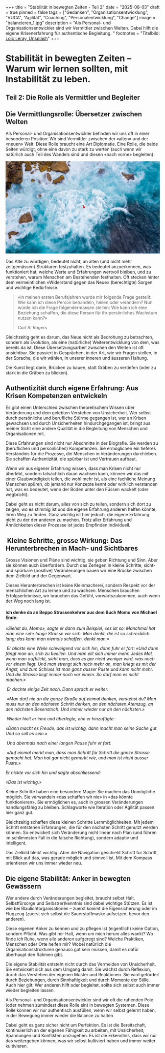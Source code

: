 +++
title = "Stabilität in bewegten Zeiten - Teil 2"
date = "2025-08-03"
draft = true
pinned = false
tags = ["Gedanken", "Organisationsentwicklung", "VUCA", "Agilität", "Coaching", "Personalentwicklung", "Change"]
image = "balancieren_1.jpg"
description = "Als Personal- und Organisationsentwickler sind wir Vermittler zwischen Welten. Dabei hilft die eigene Krisenerfahrung für authentische Begleitung. "
footnotes = "Titelbild: [Loic Leray, Unsplash](https://unsplash.com/de/@loicleray)"
+++
# Stabilität in bewegten Zeiten – Warum wir lernen sollten, mit Instabilität zu leben.

## Teil 2: Die Rolle als Vermittler und Begleiter

## Die Vermittlungsrolle: Übersetzer zwischen Welten

Als Personal- und Organisationsentwickler befinden wir uns oft in einer besonderen Position: Wir sind Vermittler zwischen der «alten» und der «neuen» Welt. Diese Rolle braucht eine Art Diplomatie. Eine Rolle, die beide Seiten würdigt, ohne eine davon zu stark zu werten (auch wenn wir natürlich auch Teil des Wandels sind und diesen «nach vorne» begleiten).

![](balancieren_1-2.jpg)

Das Alte zu würdigen, bedeutet nicht, an alten (und nicht mehr zeitgemässen) Strukturen festzuhalten. Es bedeutet anzuerkennen, was funktioniert hat, welche Werte und Erfahrungen wertvoll bleiben, und zu verstehen, warum Menschen am Bestehenden festhalten. Oft stecken hinter dem vermeintlichen «Widerstand gegen das Neue» (berechtigte) Sorgen und wichtige Bedürfnisse.

> «In meinen ersten Berufsjahren wurde mir folgende Frage gestellt: Wie kann ich diese Person behandeln, heilen oder verändern? Nun würde ich die Frage folgendermassen stellen: Wie kann ich eine Beziehung schaffen, die diese Person für ihr persönliches Wachstum nutzen kann?» 
>
> *Carl R. Rogers*

Gleichzeitig geht es darum, das Neue nicht als Bedrohung zu betrachten, sondern als Evolution, als eine (natürliche) Weiterentwicklung von dem, was bereits da ist. Diese Übersetzungsarbeit zwischen den Welten ist oft unsichtbar. Sie passiert in Gesprächen, in der Art, wie wir Fragen stellen, in der Sprache, die wir wählen, in unserer inneren und äusseren Haltung.

Die Kunst liegt darin, Brücken zu bauen, statt Gräben zu vertiefen (oder zu stark in die Gräben zu blicken).

## Authentizität durch eigene Erfahrung: Aus Krisen Kompetenzen entwickeln

Es gibt einen Unterschied zwischen theoretischem Wissen über Veränderung und dem gelebten Verstehen von Unsicherheit. Wer selbst durch persönliche und berufliche Stürme gegangen ist, wer an Krisen gewachsen und durch Unsicherheiten hindurchgegangen ist, bringt aus meiner Sicht eine andere Qualität in die Begleitung von Menschen und Organisationen mit.

Diese Erfahrungen sind nicht nur Abschnitte in der Biografie. Sie werden zu (beruflichen und persönlichen) Kompetenzen. Sie ermöglichen ein tieferes Verständnis für die Prozesse, die Menschen in Veränderungen durchleben. Sie schaffen Authentizität, die spürbar ist und Vertrauen aufbaut.

Wenn wir aus eigener Erfahrung wissen, dass man Krisen nicht nur überlebt, sondern tatsächlich daran wachsen kann, können wir das mit einer Glaubwürdigkeit teilen, die wohl mehr ist, als eine fachliche Meinung. Menschen spüren, ob jemand nur Konzepte kennt oder wirklich verstanden hat, was es bedeutet, wenn der Boden unter den Füssen wackelt (oder wegbricht).

Dabei geht es nicht darum, alles von sich zu teilen, sondern sich dort zu zeigen, wo es stimmig ist und die eigene Erfahrung anderen helfen könnte, ihren Weg zu finden. Ganz wichtig ist hier jedoch, die eigene Erfahrung nicht zu der der anderen zu machen. Trotz aller Erfahrung und Ähnlichkeiten dieser Prozesse ist jedes Empfinden individuell. 

##  Kleine Schritte, grosse Wirkung: Das Herunterbrechen in Mach- und Sichtbares

Grosse Visionen und Pläne sind wichtig, sie geben Richtung und Sinn. Aber sie können auch überfordern. Durch das Zerlegen in kleine Schritte, sicht- und spürbare (positive) Veränderungen bauen wir eine Brücke zwischen dem Zielbild und der Gegenwart.

Dieses Herunterbrechen ist keine Kleinmacherei, sondern Respekt vor der menschlichen Art zu lernen und zu wachsen. Menschen brauchen Erfolgserlebnisse, wir brauchen das Gefühl, vorwärtszukommen, auch wenn der Weg noch lang ist. 

#### Ich denke da an Beppo Strassenkehrer aus dem Buch Momo von Michael Ende: 

*«Siehst du, Momo», sagte er dann zum Beispiel, «es ist so: Manchmal hat man eine sehr lange Strasse vor sich. Man denkt, die ist so schrecklich lang; das kann man niemals schaffen, denkt man.»*

 *Er blickte eine Weile schweigend vor sich hin, dann fuhr er fort: «Und dann fängt man an, sich zu beeilen. Und man eilt sich immer mehr. Jedes Mal, wenn man aufblickt, sieht man, dass es gar nicht weniger wird, was noch vor einem liegt. Und man strengt sich noch mehr an, man kriegt es mit der Angst, und zum Schluss ist man ganz ausser Puste und kann nicht mehr. Und die Strasse liegt immer noch vor einem. So darf man es nicht machen.»*

 *Er dachte einige Zeit nach. Dann sprach er weiter:*

 *«Man darf nie an die ganze Straße auf einmal denken, verstehst du? Man muss nur an den nächsten Schritt denken, an den nächsten Atemzug, an den nächsten Besenstrich. Und immer wieder nur an den nächsten.»*

 *Wieder hielt er inne und überlegte, ehe er hinzufügte:*

*«Dann macht es Freude; das ist wichtig, dann macht man seine Sache gut. Und so soll es sein.»*

 *Und abermals nach einer langen Pause fuhr er fort:*

 *«Auf einmal merkt man, dass man Schritt für Schritt die ganze Strasse gemacht hat. Man hat gar nicht gemerkt wie, und man ist nicht ausser Puste.»*

*Er nickte vor sich hin und sagte abschliessend:*

*«Das ist wichtig.»*

Kleine Schritte haben eine besondere Magie: Sie machen das Unmögliche möglich. Sie verwandeln «das schaffen wir nie» in «das könnte funktionieren». Sie ermöglichen es, auch in grossen Veränderungen handlungsfähig zu bleiben. Schlagworte wie Iteration oder Agilität passen hier ganz gut. 

Gleichzeitig schaffen diese kleinen Schritte Lernmöglichkeiten. Mit jedem Schritt entstehen Erfahrungen, die für den nächsten Schritt genutzt werden können. So entwickelt sich Veränderung nicht linear nach Plan (und führen im schlimmsten Fall in die falsche Richtung), sondern adaptiv und intelligent. 

Das Zielbild bleibt wichtig. Aber die Navigation geschieht Schritt für Schritt, mit Blick auf das, was gerade möglich und sinnvoll ist. Mit dem Kompass orientieren wir uns immer wieder neu. 

## Die eigene Stabilität: Anker in bewegten Gewässern

Wer andere durch Veränderungen begleitet, braucht selbst Halt. Selbstfürsorge und Selbst(er)kenntnis sind dabei wichtige Stützen. Es ist wie bei Blaulichtorganisationen – zuerst kommt die Eigensicherung oder im Flugzeug (zuerst sich selbst die Sauerstoffmaske aufsetzen, bevor den anderen).

Diese eigenen Anker zu kennen und zu pflegen ist (eigentlich) keine Option, sondern Pflicht. Was gibt mir Halt, wenn um mich herum alles wankt? Wo finde ich Ruhe, wenn alle anderen aufgeregt sind? Welche Praktiken, Menschen oder Orte helfen mir? Wobei natürlich die Organisationsstrukturen genauso gut sein müssen, damit es dafür überhaupt den Rahmen gibt. 

Die eigene Stabilität entsteht nicht durch das Vermeiden von Unsicherheit. Sie entwickelt sich aus dem Umgang damit. Sie wächst durch Reflexion, durch das Verstehen der eigenen Muster und Reaktionen. Sie wird gefördert durch Beziehungen, durch Sinnhaftigkeit und durch Momente der Stille. Auch hier gilt: Wer anderen hilft oder begleitet, sollte sich selbst auch immer wieder begleiten lassen.

Als Personal- und Organisationsentwickler sind wir oft die ruhenden Pole (oder nehmen zumindest diese Rolle ein) in bewegten Systemen. Diese Rolle können wir nur authentisch ausfüllen, wenn wir selbst gelernt haben, in der Bewegung immer wieder die Balance zu halten.

Dabei geht es ganz sicher nicht um Perfektion. Es ist die Bereitschaft, kontinuierlich an der eigenen Fähigkeit zu arbeiten, mit Unsicherheit, Spannungen und Konflikten umzugehen. Es ist die Erkenntnis, dass wir nur das weitergeben können, was wir selbst kultiviert haben und immer weiter kultivieren.